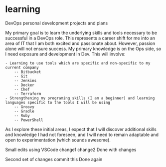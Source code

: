 # learning
DevOps personal development projects and plans

My primary goal is to learn the underlying skills and tools necessary to be successful in a DevOps role.
This represents a career shift for me into an area of IT that I am both excited and passionate about.
However, passion alone will not ensure success. My primary knowledge is on the Ops side, so I need exposure and development in Dev.
This will involve:

	- Learning to use tools which are specific and non-specific to my current company
		-- Bitbucket
		-- Git
		-- Jenkins
		-- Docker
		-- Chef
		-- Terraform
	- Strengthening my programing skills (I am a beginner) and learning languages specific to the tools I will be using
		-- Groovy
		-- Gradle
		-- Ruby
		-- PowerShell

As I explore these initial areas, I expect that I will discover additional skills and knowledge I had not foreseen, and I will need to remain adaptable and open to experimentation (which sounds awesome).

Small edits using VSCode
	change1
	change2
Done with changes

Second set of changes
	commit this
Done again